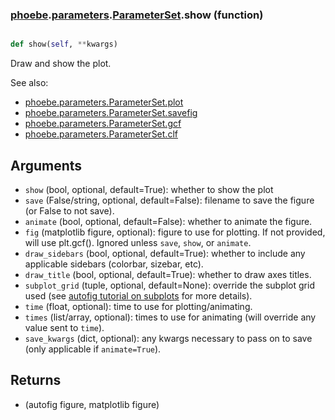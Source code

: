 ### [phoebe](phoebe.md).[parameters](phoebe.parameters.md).[ParameterSet](phoebe.parameters.ParameterSet.md).show (function)


```py

def show(self, **kwargs)

```



Draw and show the plot.

See also:
* [phoebe.parameters.ParameterSet.plot](phoebe.parameters.ParameterSet.plot.md)
* [phoebe.parameters.ParameterSet.savefig](phoebe.parameters.ParameterSet.savefig.md)
* [phoebe.parameters.ParameterSet.gcf](phoebe.parameters.ParameterSet.gcf.md)
* [phoebe.parameters.ParameterSet.clf](phoebe.parameters.ParameterSet.clf.md)

Arguments
----------
* `show` (bool, optional, default=True): whether to show the plot
* `save` (False/string, optional, default=False): filename to save the
    figure (or False to not save).
* `animate` (bool, optional, default=False): whether to animate the figure.
* `fig` (matplotlib figure, optional): figure to use for plotting.  If
    not provided, will use plt.gcf().  Ignored unless `save`, `show`,
    or `animate`.
* `draw_sidebars` (bool, optional, default=True): whether to include
    any applicable sidebars (colorbar, sizebar, etc).
* `draw_title` (bool, optional, default=True): whether to draw axes
    titles.
* `subplot_grid` (tuple, optional, default=None): override the subplot
    grid used (see [autofig tutorial on subplots](https://github.com/kecnry/autofig/blob/1.0.0/tutorials/subplot_positioning.ipynb)
    for more details).
* `time` (float, optional): time to use for plotting/animating.
* `times` (list/array, optional): times to use for animating (will
    override any value sent to `time`).
* `save_kwargs` (dict, optional): any kwargs necessary to pass on to
    save (only applicable if `animate=True`).

Returns
--------
* (autofig figure, matplotlib figure)

